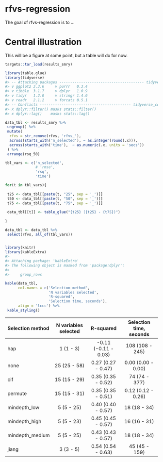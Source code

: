
<!-- README.md is generated from README.Rmd. Please edit that file -->

# rfvs-regression

<!-- badges: start -->
<!-- badges: end -->

The goal of rfvs-regression is to …

# Central illustration

This will be a figure at some point, but a table will do for now.

``` r
targets::tar_load(results_smry)

library(table.glue)
library(tidyverse)
#> -- Attaching packages --------------------------------------- tidyverse 1.3.1 --
#> v ggplot2 3.3.6     v purrr   0.3.4
#> v tibble  3.1.7     v dplyr   1.0.9
#> v tidyr   1.2.0     v stringr 1.4.0
#> v readr   2.1.2     v forcats 0.5.1
#> -- Conflicts ------------------------------------------ tidyverse_conflicts() --
#> x dplyr::filter() masks stats::filter()
#> x dplyr::lag()    masks stats::lag()

data_tbl <- results_smry %>% 
 ungroup() %>% 
 mutate(
  rfvs = str_remove(rfvs, 'rfvs_'),
  across(starts_with('n_selected'), ~ as.integer(round(.x))),
  across(starts_with('time'),  ~ as.numeric(.x, units = 'secs'))
 ) %>% 
 arrange(rsq_50)

tbl_vars <- c('n_selected',
              # 'rmse', 
              'rsq',
              'time')

for(t in tbl_vars){
 
 t25 <- data_tbl[[paste(t, "25", sep = '_')]]
 t50 <- data_tbl[[paste(t, "50", sep = '_')]]
 t75 <- data_tbl[[paste(t, "75", sep = '_')]]
 
 data_tbl[[t]] <- table_glue("{t25} ({t25} - {t75})")
 
}

data_tbl <- data_tbl %>% 
 select(rfvs, all_of(tbl_vars))


library(knitr)
library(kableExtra)
#> 
#> Attaching package: 'kableExtra'
#> The following object is masked from 'package:dplyr':
#> 
#>     group_rows

kable(data_tbl,
      col.names = c('Selection method',
                    'N variables selected',
                    'R-squared',
                    'Selection time, seconds'),
      align = 'lccc') %>% 
 kable_styling()
```

<table class="table" style="margin-left: auto; margin-right: auto;">
<thead>
<tr>
<th style="text-align:left;">
Selection method
</th>
<th style="text-align:center;">
N variables selected
</th>
<th style="text-align:center;">
R-squared
</th>
<th style="text-align:center;">
Selection time, seconds
</th>
</tr>
</thead>
<tbody>
<tr>
<td style="text-align:left;">
hap
</td>
<td style="text-align:center;">
1 (1 - 3)
</td>
<td style="text-align:center;">
-0.11 (-0.11 - 0.03)
</td>
<td style="text-align:center;">
108 (108 - 245)
</td>
</tr>
<tr>
<td style="text-align:left;">
none
</td>
<td style="text-align:center;">
25 (25 - 58)
</td>
<td style="text-align:center;">
0.27 (0.27 - 0.47)
</td>
<td style="text-align:center;">
0.00 (0.00 - 0.00)
</td>
</tr>
<tr>
<td style="text-align:left;">
cif
</td>
<td style="text-align:center;">
15 (15 - 29)
</td>
<td style="text-align:center;">
0.35 (0.35 - 0.52)
</td>
<td style="text-align:center;">
74 (74 - 377)
</td>
</tr>
<tr>
<td style="text-align:left;">
permute
</td>
<td style="text-align:center;">
15 (15 - 31)
</td>
<td style="text-align:center;">
0.35 (0.35 - 0.51)
</td>
<td style="text-align:center;">
0.12 (0.12 - 0.26)
</td>
</tr>
<tr>
<td style="text-align:left;">
mindepth_low
</td>
<td style="text-align:center;">
5 (5 - 25)
</td>
<td style="text-align:center;">
0.40 (0.40 - 0.57)
</td>
<td style="text-align:center;">
18 (18 - 34)
</td>
</tr>
<tr>
<td style="text-align:left;">
mindepth_high
</td>
<td style="text-align:center;">
5 (5 - 23)
</td>
<td style="text-align:center;">
0.45 (0.45 - 0.57)
</td>
<td style="text-align:center;">
16 (16 - 31)
</td>
</tr>
<tr>
<td style="text-align:left;">
mindepth_medium
</td>
<td style="text-align:center;">
5 (5 - 25)
</td>
<td style="text-align:center;">
0.43 (0.43 - 0.57)
</td>
<td style="text-align:center;">
18 (18 - 34)
</td>
</tr>
<tr>
<td style="text-align:left;">
jiang
</td>
<td style="text-align:center;">
3 (3 - 5)
</td>
<td style="text-align:center;">
0.54 (0.54 - 0.63)
</td>
<td style="text-align:center;">
45 (45 - 159)
</td>
</tr>
</tbody>
</table>
